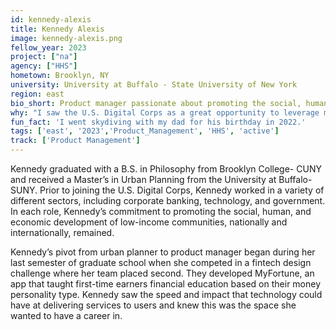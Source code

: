 ```yaml
---
id: kennedy-alexis
title: Kennedy Alexis
image: kennedy-alexis.png
fellow_year: 2023
project: ["na"]
agency: ["HHS"]
hometown: Brooklyn, NY
university: University at Buffalo - State University of New York
region: east
bio_short: Product manager passionate about promoting the social, human, and economic development of low-income communities
why: "I saw the U.S. Digital Corps as a great opportunity to leverage my skills and experience in government to increase and expand my skills as a technologist. Also, I was drawn to the opportunity to work on high-impact projects that would affect the lives of millions of Americans."
fun_fact: 'I went skydiving with my dad for his birthday in 2022.'
tags: ['east', '2023','Product_Management', 'HHS', 'active']
track: ['Product Management']
---
```


Kennedy graduated with a B.S. in Philosophy from Brooklyn College- CUNY and received a Master’s in Urban Planning from the University at Buffalo- SUNY. Prior to joining the U.S. Digital Corps, Kennedy worked in a variety of different sectors, including corporate banking, technology, and government. In each role, Kennedy’s commitment to promoting the social, human, and economic development of low-income communities, nationally and internationally, remained. 

Kennedy’s pivot from urban planner to product manager began during her last semester of graduate school when she competed in a fintech design challenge where her team placed second. They developed MyFortune, an app that taught first-time earners financial education based on their money personality type. Kennedy saw the speed and impact that technology could have at delivering services to users and knew this was the space she wanted to have a career in.

